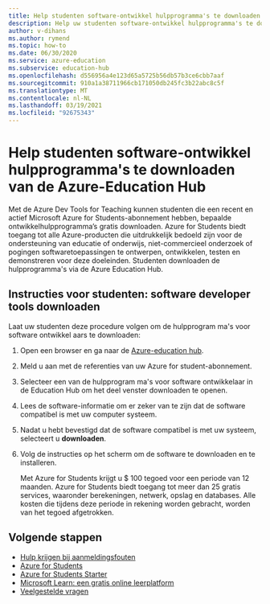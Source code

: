 ```yaml
---
title: Help studenten software-ontwikkel hulpprogramma's te downloaden van de Azure-Education Hub
description: Help uw studenten software-ontwikkel hulpprogramma's te downloaden van de Azure-Education Hub via de Hulpprogram Ma's voor ontwikkel aars van Azure voor het onderwijs programma.
author: v-dihans
ms.author: rymend
ms.topic: how-to
ms.date: 06/30/2020
ms.service: azure-education
ms.subservice: education-hub
ms.openlocfilehash: d556956a4e123d65a5725b56db57b3ce6cbb7aaf
ms.sourcegitcommit: 910a1a38711966cb171050db245fc3b22abc8c5f
ms.translationtype: MT
ms.contentlocale: nl-NL
ms.lasthandoff: 03/19/2021
ms.locfileid: "92675343"
---
```

# <a name="help-students-download-software-developer-tools-from-the-azure-education-hub"></a>Help studenten software-ontwikkel hulpprogramma's te downloaden van de Azure-Education Hub

Met de Azure Dev Tools for Teaching kunnen studenten die een recent en actief Microsoft Azure for Students-abonnement hebben, bepaalde ontwikkelhulpprogramma’s gratis downloaden. Azure for Students biedt toegang tot alle Azure-producten die uitdrukkelijk bedoeld zijn voor de ondersteuning van educatie of onderwijs, niet-commercieel onderzoek of pogingen softwaretoepassingen te ontwerpen, ontwikkelen, testen en demonstreren voor deze doeleinden. Studenten downloaden de hulpprogramma's via de Azure Education Hub.

## <a name="instructions-for-students-how-to-download-software-developer-tools"></a>Instructies voor studenten: software developer tools downloaden

Laat uw studenten deze procedure volgen om de hulpprogram ma's voor software ontwikkel aars te downloaden:

1. Open een browser en ga naar de [Azure-education hub](https://ms.portal.azure.com/#blade/Microsoft_Azure_Education/EducationMenuBlade/software).
1. Meld u aan met de referenties van uw Azure for student-abonnement.
1. Selecteer een van de hulpprogram ma's voor software ontwikkelaar in de Education Hub om het deel venster downloaden te openen.
1. Lees de software-informatie om er zeker van te zijn dat de software compatibel is met uw computer systeem.
1. Nadat u hebt bevestigd dat de software compatibel is met uw systeem, selecteert u **downloaden**.
1. Volg de instructies op het scherm om de software te downloaden en te installeren.

   Met Azure for Students krijgt u $ 100 tegoed voor een periode van 12 maanden. Azure for Students biedt toegang tot meer dan 25 gratis services, waaronder berekeningen, netwerk, opslag en databases. Alle kosten die tijdens deze periode in rekening worden gebracht, worden van het tegoed afgetrokken. 


## <a name="next-steps"></a>Volgende stappen
- [Hulp krijgen bij aanmeldingsfouten](troubleshoot-login.md)
- [Azure for Students](azure-students-program.md)
- [Azure for Students Starter](azure-students-starter-program.md)
- [Microsoft Learn: een gratis online leerplatform](/learn/)
- [Veelgestelde vragen](program-faq.md#azure-for-students)